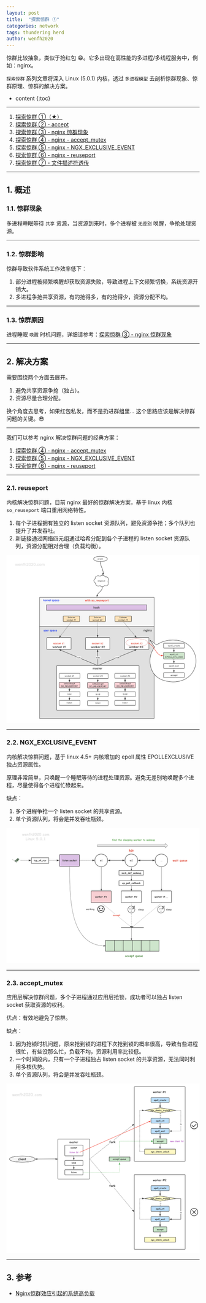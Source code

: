 ```yaml
---
layout: post
title:  "探索惊群 ①"
categories: network
tags: thundering herd
author: wenfh2020
---
```


惊群比较抽象，类似于抢红包 😁。它多出现在高性能的多进程/多线程服务中，例如：nginx。

`探索惊群` 系列文章将深入 Linux (5.0.1) 内核，透过 `多进程模型` 去剖析惊群现象、惊群原理、惊群的解决方案。




* content
{:toc}

---

1. [探索惊群 ①（★）](https://wenfh2020.com/2021/09/25/thundering-herd/)
2. [探索惊群 ② - accept](https://wenfh2020.com/2021/09/27/thundering-herd-accept/)
3. [探索惊群 ③ - nginx 惊群现象](https://wenfh2020.com/2021/09/29/nginx-thundering-herd/)
4. [探索惊群 ④ - nginx - accept_mutex](https://wenfh2020.com/2021/10/10/nginx-thundering-herd-accept-mutex/)
5. [探索惊群 ⑤ - nginx - NGX_EXCLUSIVE_EVENT](https://wenfh2020.com/2021/10/11/thundering-herd-nginx-epollexclusive/)
6. [探索惊群 ⑥ - nginx - reuseport](https://wenfh2020.com/2021/10/12/thundering-herd-tcp-reuseport/)
7. [探索惊群 ⑦ - 文件描述符透传](https://wenfh2020.com/2021/10/13/thundering-herd-transfer-socket/)

---

## 1. 概述

### 1.1. 惊群现象

多进程睡眠等待 `共享` 资源，当资源到来时，多个进程被 `无差别` 唤醒，争抢处理资源。

---

### 1.2. 惊群影响

惊群导致软件系统工作效率低下：

1. 部分进程被频繁唤醒却获取资源失败，导致进程上下文频繁切换，系统资源开销大。
2. 多进程争抢共享资源，有的抢得多，有的抢得少，资源分配不均。

---

### 1.3. 惊群原因

进程睡眠 `唤醒` 时机问题，详细请参考：[探索惊群 ③ - nginx 惊群现象](https://wenfh2020.com/2021/09/29/nginx-thundering-herd/)

---

## 2. 解决方案

需要围绕两个方面去展开。

1. 避免共享资源争抢（独占）。
2. 资源尽量合理分配。

换个角度去思考，如果红包私发，而不是扔进群组里... 这个思路应该是解决惊群问题的关键。😎

---

我们可以参考 nginx 解决惊群问题的经典方案：

1. [探索惊群 ④ - nginx - accept_mutex](https://wenfh2020.com/2021/10/10/nginx-thundering-herd-accept-mutex/)
2. [探索惊群 ⑤ - nginx - NGX_EXCLUSIVE_EVENT](https://wenfh2020.com/2021/10/11/thundering-herd-nginx-epollexclusive/)
3. [探索惊群 ⑥ - nginx - reuseport](https://wenfh2020.com/2021/10/12/thundering-herd-tcp-reuseport/)

---

### 2.1. reuseport

内核解决惊群问题，目前 nginx 最好的惊群解决方案，基于 linux 内核 `so_reuseport` 端口重用网络特性。

1. 每个子进程拥有独立的 listen socket 资源队列，避免资源争抢；多个队列也提升了并发吞吐。
2. 新链接通过网络四元组通过哈希分配到各个子进程的 listen socket 资源队列，资源分配相对合理（负载均衡）。

<div align=center><img src="/images/2021/2021-07-31-19-20-51.png" data-action="zoom"/></div>

---

### 2.2. NGX_EXCLUSIVE_EVENT

内核解决惊群问题，基于 linux 4.5+ 内核增加的 epoll 属性 EPOLLEXCLUSIVE 独占资源属性。

原理非常简单，只唤醒一个睡眠等待的进程处理资源。避免无差别地唤醒多个进程，尽量使得各个进程忙碌起来。

缺点：

1. 多个进程争抢一个 listen socket 的共享资源。
2. 单个资源队列，将会是并发吞吐瓶颈。

<div align=center><img src="/images/2021/2021-11-04-11-33-40.png" data-action="zoom"/></div>

---

### 2.3. accept_mutex

应用层解决惊群问题，多个子进程通过应用层抢锁，成功者可以独占 listen socket 获取资源的权利。

优点：有效地避免了惊群。

缺点：

1. 因为抢锁时机问题，原来抢到锁的进程下次抢到锁的概率很高，导致有些进程很忙，有些没那么忙，负载不均，资源利用率比较低。
2. 一个时间段内，只有一个子进程独占 listen socket 的共享资源，无法同时利用多核优势。
3. 单个资源队列，将会是并发吞吐瓶颈。

<div align=center><img src="/images/2021/2021-10-11-12-57-59.png" data-action="zoom"/></div>

---

## 3. 参考

* [Nginx惊群效应引起的系统高负载](https://zhuanlan.zhihu.com/p/401910162)
